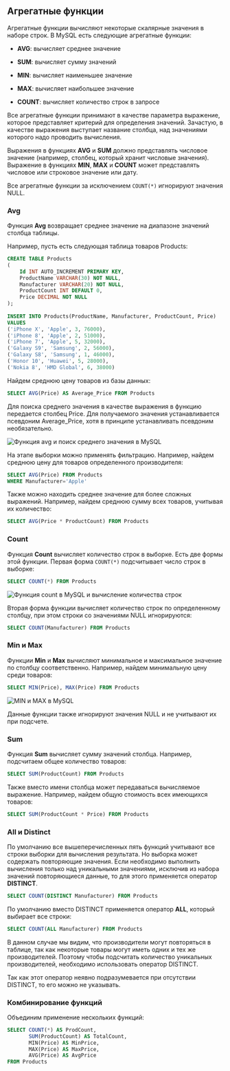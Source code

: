 ## Агрегатные функции

Агрегатные функции вычисляют некоторые скалярные значения в наборе строк. В MySQL есть следующие агрегатные функции:

- **AVG**: вычисляет среднее значение

- **SUM**: вычисляет сумму значений

- **MIN**: вычисляет наименьшее значение

- **MAX**: вычисляет наибольшее значение

- **COUNT**: вычисляет количество строк в запросе

Все агрегатные функции принимают в качестве параметра выражение, которое представляет критерий для определения значений. Зачастую, в качестве 
выражения выступает название столбца, над значениями которого надо проводить вычисления.

Выражения в функциях **AVG** и **SUM** должно представлять числовое значение (например, столбец, который хранит числовые значения). 
Выражение в функциях **MIN**, **MAX** и **COUNT** может представлять числовое или строковое значение или дату.

Все агрегатные функции за исключением `COUNT(*)` игнорируют значения NULL.

### Avg

Функция **Avg** возвращает среднее значение на диапазоне значений столбца таблицы.

Например, пусть есть следующая таблица товаров Products:

```sql
CREATE TABLE Products
(
    Id INT AUTO_INCREMENT PRIMARY KEY,
    ProductName VARCHAR(30) NOT NULL,
    Manufacturer VARCHAR(20) NOT NULL,
    ProductCount INT DEFAULT 0,
    Price DECIMAL NOT NULL
);
  
INSERT INTO Products(ProductName, Manufacturer, ProductCount, Price) 
VALUES
('iPhone X', 'Apple', 3, 76000),
('iPhone 8', 'Apple', 2, 51000),
('iPhone 7', 'Apple', 5, 32000),
('Galaxy S9', 'Samsung', 2, 56000),
('Galaxy S8', 'Samsung', 1, 46000),
('Honor 10', 'Huawei', 5, 28000),
('Nokia 8', 'HMD Global', 6, 38000)
```

Найдем среднюю цену товаров из базы данных:

```sql
SELECT AVG(Price) AS Average_Price FROM Products
```

Для поиска среднего значения в качестве выражения в функцию передается столбец Price. Для получаемого значения устанавливается псевдоним Average_Price, хотя 
в принципе устанавливать псевдоним необязательно.

![Функция avg и поиск среднего значения в MySQL](https://metanit.com/sql/mysql/pics/5.1.png)

На этапе выборки можно применять фильтрацию. Например, найдем среднюю цену для товаров определенного производителя:

```sql
SELECT AVG(Price) FROM Products
WHERE Manufacturer='Apple'
```

Также можно находить среднее значение для более сложных выражений. Например, найдем среднюю сумму всех товаров, учитывая их количество:

```sql
SELECT AVG(Price * ProductCount) FROM Products
```

### Count

Функция **Count** вычисляет количество строк в выборке. Есть две формы этой функции. Первая форма `COUNT(*)` подсчитывает число строк в выборке:

```sql
SELECT COUNT(*) FROM Products
```

![Функция count в MySQL и вычисление количества строк](https://metanit.com/sql/mysql/pics/5.2.png)

Вторая форма функции вычисляет количество строк по определенному столбцу, при этом строки со значениями NULL игнорируются:

```sql
SELECT COUNT(Manufacturer) FROM Products
```

### Min и Max

Функции **Min** и **Max** вычисляют минимальное и максимальное значение по столбцу соответственно. 
Например, найдем минимальную цену среди товаров:

```sql
SELECT MIN(Price), MAX(Price) FROM Products
```

![MIN и MAX в MySQL](https://metanit.com/sql/mysql/pics/5.3.png)

Данные функции также игнорируют значения NULL и не учитывают их при подсчете.

### Sum

Функция **Sum** вычисляет сумму значений столбца. Например, подсчитаем общее количество товаров:

```sql
SELECT SUM(ProductCount) FROM Products
```

Также вместо имени столбца может передаваться вычисляемое выражение. Например, найдем общую стоимость всех имеющихся товаров:

```sql
SELECT SUM(ProductCount * Price) FROM Products
```

### All и Distinct

По умолчанию все вышеперечисленных пять функций учитывают все строки выборки для вычисления результата. Но выборка может содержать повторяющие значения. 
Если необходимо выполнить вычисления только над уникальными значениями, исключив из набора значений повторяющиеся данные, то для 
этого применяется оператор **DISTINCT**.

```sql
SELECT COUNT(DISTINCT Manufacturer) FROM Products
```

По умолчанию вместо DISTINCT применяется оператор **ALL**, который выбирает все строки:

```sql
SELECT COUNT(ALL Manufacturer) FROM Products
```

В данном случае мы видим, что производители могут повторяться в таблице, так как некоторые товары могут иметь одних и тех же производителей. Поэтому 
чтобы подсчитать количество уникальных производителей, необходимо использовать оператор DISTINCT.

Так как этот оператор неявно подразумевается при отсутствии DISTINCT, то его можно не указывать.

### Комбинирование функций

Объединим применение нескольких функций:

```sql
SELECT COUNT(*) AS ProdCount,
       SUM(ProductCount) AS TotalCount,
       MIN(Price) AS MinPrice,
       MAX(Price) AS MaxPrice,
       AVG(Price) AS AvgPrice
FROM Products
```

